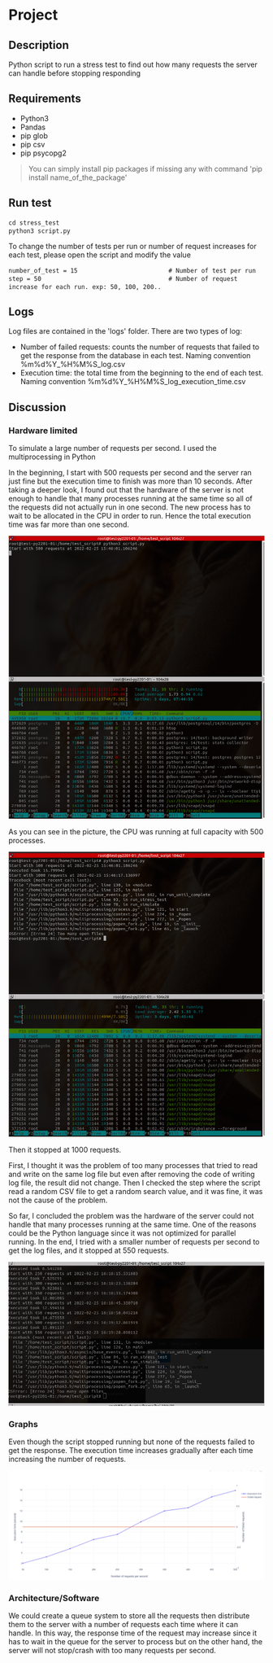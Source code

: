 # Project

## Description
Python script to run a stress test to find out how many requests the server can handle before stopping responding

## Requirements
- Python3
- Pandas
- pip glob
- pip csv
- pip psycopg2

> You can simply install pip packages if missing any with command 'pip install name_of_the_package'

## Run test
```
cd stress_test
python3 script.py
```
To change the number of tests per run or number of request increases for each test, please open the script and modify the value
```
number_of_test = 15                         # Number of test per run
step = 50                                   # Number of request increase for each run. exp: 50, 100, 200..
```

## Logs
Log files are contained in the 'logs' folder. There are two types of log:
- Number of failed requests: counts the number of requests that failed to get the response from the database in each test. Naming convention %m%d%Y_%H%M%S_log.csv
- Execution time: the total time from the beginning to the end of each test. Naming convention %m%d%Y_%H%M%S_log_execution_time.csv

## Discussion
### Hardware limited
To simulate a large number of requests per second. I used the multiprocessing in Python

In the beginning, I start with 500 requests per second and the server ran just fine but the execution time to finish was more than 10 seconds. After taking a deeper look, I found out that the hardware of the server is not enough to handle that many processes running at the same time so all of the requests did not actually run in one second. The new process has to wait to be allocated in the CPU in order to run. Hence the total execution time was far more than one second.

![Alt text](images/1.png?raw=true "Title")

As you can see in the picture, the CPU was running at full capacity with 500 processes. 

![Alt text](images/2.png?raw=true "Title")

Then it stopped at 1000 requests. 

First, I thought it was the problem of too many processes that tried to read and write on the same log file but even after removing the code of writing log file, the result did not change.
Then I checked the step where the script read a random CSV file to get a random search value, and it was fine, it was not the cause of the problem. 

So far, I concluded the problem was the hardware of the server could not handle that many processes running at the same time. One of the reasons could be the Python language since it was not optimized for parallel running.
In the end, I tried with a smaller number of requests per second to get the log files, and it stopped at 550 requests.

![Alt text](images/3.png?raw=true "Title")

### Graphs
Even though the script stopped running but none of the requests failed to get the response. The execution time increases gradually after each time increasing the number of requests.

![Alt text](images/graph.png?raw=true "Title")

### Architecture/Software
We could create a queue system to store all the requests then distribute them to the server with a number of requests each time where it can handle. In this way, the response time of the request may increase since it has to wait in the queue for the server to process but on the other hand, the server will not stop/crash with too many requests per second.


